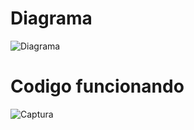 # Diagrama 
![Diagrama](https://github.com/user-attachments/assets/ae1a314a-3ecf-4ad9-a270-66b9383069e4)

# Codigo funcionando
![Captura](https://github.com/user-attachments/assets/90990744-509c-4baa-b727-1a1e75471bed)

